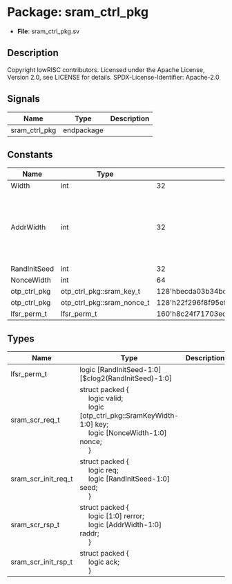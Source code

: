 # Package: sram_ctrl_pkg

- **File**: sram_ctrl_pkg.sv
## Description

Copyright lowRISC contributors.
 Licensed under the Apache License, Version 2.0, see LICENSE for details.
 SPDX-License-Identifier: Apache-2.0
 

## Signals

| Name          | Type       | Description |
| ------------- | ---------- | ----------- |
| sram_ctrl_pkg | endpackage |             |
## Constants

| Name         | Type                       | Value                                         | Description                                                                  |
| ------------ | -------------------------- | --------------------------------------------- | ---------------------------------------------------------------------------- |
| Width        | int                        | 32                                            |                                                                              |
| AddrWidth    | int                        | 32                                            | This is later on pruned to the correct width at the SRAM wrapper interface.  |
| RandInitSeed | int                        | 32                                            |                                                                              |
| NonceWidth   | int                        | 64                                            |                                                                              |
| otp_ctrl_pkg | otp_ctrl_pkg::sram_key_t   | 128'hbecda03b34bc0418a30a33861a610f71         |                                                                              |
| otp_ctrl_pkg | otp_ctrl_pkg::sram_nonce_t | 128'h22f296f8f95efb84a75cd435a5541e9f         |                                                                              |
| lfsr_perm_t  | lfsr_perm_t                | 160'h8c24f71703eda8a2378916b6bf80c76651ebcea1 |                                                                              |
## Types

| Name                | Type                                                                                                                                                                                                                                                                                                                               | Description |
| ------------------- | ---------------------------------------------------------------------------------------------------------------------------------------------------------------------------------------------------------------------------------------------------------------------------------------------------------------------------------- | ----------- |
| lfsr_perm_t         | logic [RandInitSeed-1:0][$clog2(RandInitSeed)-1:0]                                                                                                                                                                                                                                                                                 |             |
| sram_scr_req_t      | struct packed {<br><span style="padding-left:20px">          logic                                    valid;<br><span style="padding-left:20px">     logic [otp_ctrl_pkg::SramKeyWidth-1:0]   key;<br><span style="padding-left:20px">     logic [NonceWidth-1:0]                   nonce;<br><span style="padding-left:20px">   } |             |
| sram_scr_init_req_t | struct packed {<br><span style="padding-left:20px">     logic                                    req;<br><span style="padding-left:20px">     logic [RandInitSeed-1:0]                 seed;<br><span style="padding-left:20px">   }                                                                                               |             |
| sram_scr_rsp_t      | struct packed {<br><span style="padding-left:20px">     logic [1:0]           rerror;<br><span style="padding-left:20px">      logic [AddrWidth-1:0] raddr;<br><span style="padding-left:20px">     }                                                                                                                              |             |
| sram_scr_init_rsp_t | struct packed {<br><span style="padding-left:20px">     logic                  ack;<br><span style="padding-left:20px">   }                                                                                                                                                                                                        |             |
